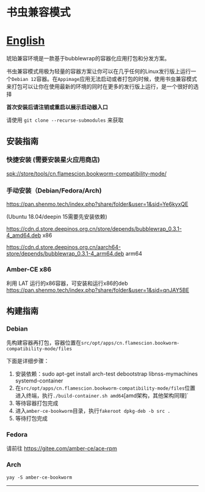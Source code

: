 # 书虫兼容模式

# [English](README.md)


琥珀兼容环境是一款基于bubblewrap的容器化应用打包和分发方案。

书虫兼容模式用极为轻量的容器方案让你可以在几乎任何的Linux发行版上运行一个`Debian 12`容器。在`Appimage`应用无法启动或者打包的时候，使用书虫兼容模式来打包可以让你在使用最新的环境的同时在更多的发行版上运行，是一个很好的选择

 **首次安装后请注销或重启以展示启动器入口** 

请使用 `git clone --recurse-submodules` 来获取

## 安装指南

### 快捷安装 (需要安装星火应用商店)

[spk://store/tools/cn.flamescion.bookworm-compatibility-mode/](https://spark-store-project.gitee.io/spk-resolv/?spk=spk://store/tools/cn.flamescion.bookworm-compatibility-mode/)

### 手动安装（Debian/Fedora/Arch)

https://pan.shenmo.tech/index.php?share/folder&user=1&sid=Ye6kyxQE

(Ubuntu 18.04/deepin 15需要先安装依赖)

https://cdn.d.store.deepinos.org.cn/store/depends/bubblewrap_0.3.1-4_amd64.deb   x86

https://cdn.d.store.deepinos.org.cn/aarch64-store/depends/bubblewrap_0.3.1-4_arm64.deb arm64

### Amber-CE x86

利用 LAT 运行的x86容器，可安装和运行x86的deb  https://pan.shenmo.tech/index.php?share/folder&user=1&sid=qnJAY5BE

## 构建指南

### Debian

先构建容器再打包，容器位置在`src/opt/apps/cn.flamescion.bookworm-compatibility-mode/files`

下面是详细步骤：

1. 安装依赖：sudo apt-get install arch-test debootstrap libnss-mymachines systemd-container
2. 在`src/opt/apps/cn.flamescion.bookworm-compatibility-mode/files`位置进入终端，执行`./build-container.sh amd64`[amd架构，其他架构同理]`
3. 等待容器打包完成
4. 进入`amber-ce-bookworm`目录，执行`fakeroot dpkg-deb -b src .`
5. 等待打包完成

### Fedora

请前往 https://gitee.com/amber-ce/ace-rpm

### Arch

`yay -S amber-ce-bookworm`

---